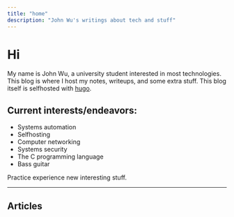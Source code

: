 ```yaml
---
title: "home"
description: "John Wu's writings about tech and stuff"
---
```


[comment]: <> ( <img)
[comment]: <> (     id="me")
[comment]: <> (     src="/images/me.webp")
[comment]: <> (     alt="A picture of me">)

# Hi
My name is John Wu, a university student interested in most technologies.
This blog is where I host my notes, writeups, and some extra stuff.
This blog itself is selfhosted with [hugo](https://gohugo.io).

## Current interests/endeavors:
- Systems automation
- Selfhosting
- Computer networking
- Systems security
- The C programming language
- Bass guitar

Practice experience new interesting stuff.

---

## Articles
